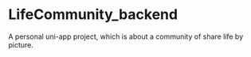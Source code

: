 # LifeCommunity_backend
A personal uni-app project, which is about a community of share life by picture.

